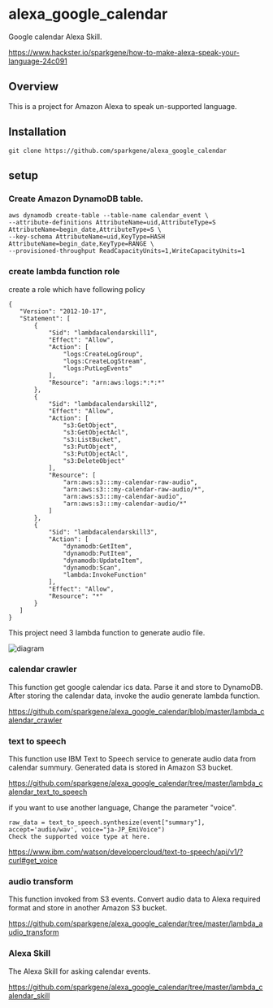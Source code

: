 # alexa_google_calendar
Google calendar Alexa Skill.

https://www.hackster.io/sparkgene/how-to-make-alexa-speak-your-language-24c091

## Overview

This is a project for Amazon Alexa to speak un-supported language.

## Installation

```
git clone https://github.com/sparkgene/alexa_google_calendar
```

## setup

### Create Amazon DynamoDB table.

  ``` shell
  aws dynamodb create-table --table-name calendar_event \
  --attribute-definitions AttributeName=uid,AttributeType=S AttributeName=begin_date,AttributeType=S \
  --key-schema AttributeName=uid,KeyType=HASH AttributeName=begin_date,KeyType=RANGE \
  --provisioned-throughput ReadCapacityUnits=1,WriteCapacityUnits=1
```

### create lambda function role

create a role which have following policy

```
{
   "Version": "2012-10-17",
   "Statement": [
       {
           "Sid": "lambdacalendarskill1",
           "Effect": "Allow",
           "Action": [
               "logs:CreateLogGroup",
               "logs:CreateLogStream",
               "logs:PutLogEvents"
           ],
           "Resource": "arn:aws:logs:*:*:*"
       },
       {
           "Sid": "lambdacalendarskill2",
           "Effect": "Allow",
           "Action": [
               "s3:GetObject",
               "s3:GetObjectAcl",
               "s3:ListBucket",
               "s3:PutObject",
               "s3:PutObjectAcl",
               "s3:DeleteObject"
           ],
           "Resource": [
               "arn:aws:s3:::my-calendar-raw-audio",
               "arn:aws:s3:::my-calendar-raw-audio/*",
               "arn:aws:s3:::my-calendar-audio",
               "arn:aws:s3:::my-calendar-audio/*"
           ]
       },
       {
           "Sid": "lambdacalendarskill3",
           "Action": [
               "dynamodb:GetItem",
               "dynamodb:PutItem",
               "dynamodb:UpdateItem",
               "dynamodb:Scan",
               "lambda:InvokeFunction"
           ],
           "Effect": "Allow",
           "Resource": "*"
       }
   ]
}
```

This project need 3 lambda function to generate audio file.

![diagram](https://raw.githubusercontent.com/sparkgene/alexa_google_calendar/master/diagram.png)

### calendar crawler

This function get google calendar ics data. Parse it and store to DynamoDB. After storing the calendar data, invoke the audio generate lambda function.

https://github.com/sparkgene/alexa_google_calendar/blob/master/lambda_calendar_crawler

### text to speech

This function use IBM Text to Speech service to generate audio data from calendar summury. Generated data is stored in Amazon S3 bucket.

https://github.com/sparkgene/alexa_google_calendar/tree/master/lambda_calendar_text_to_speech

if you want to use another language, Change the parameter "voice".

```
raw_data = text_to_speech.synthesize(event["summary"], accept='audio/wav', voice="ja-JP_EmiVoice")
Check the supported voice type at here.
```

https://www.ibm.com/watson/developercloud/text-to-speech/api/v1/?curl#get_voice  

### audio transform

This function invoked from S3 events. Convert audio data to Alexa required format and store in another Amazon S3 bucket.

https://github.com/sparkgene/alexa_google_calendar/tree/master/lambda_audio_transform

### Alexa Skill

The Alexa Skill for asking calendar events.

https://github.com/sparkgene/alexa_google_calendar/tree/master/lambda_calendar_skill

